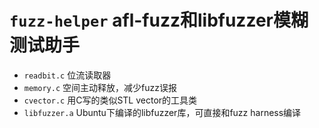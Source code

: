 # `fuzz-helper` afl-fuzz和libfuzzer模糊测试助手
   + `readbit.c`   位流读取器
   + `memory.c`    空间主动释放，减少fuzz误报
   + `cvector.c`   用C写的类似STL vector的工具类
   + `libfuzzer.a` Ubuntu下编译的libfuzzer库，可直接和fuzz harness编译

   
